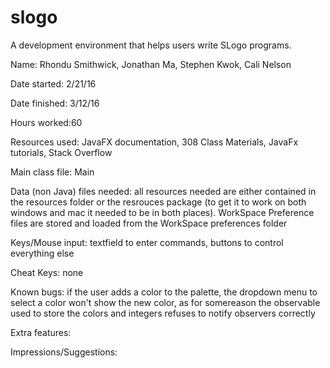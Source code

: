 # slogo
A development environment that helps users write SLogo programs.


Name: Rhondu Smithwick, Jonathan Ma, Stephen Kwok, Cali Nelson

Date started: 2/21/16

Date finished: 3/12/16

Hours worked:60

Resources used: JavaFX documentation, 308 Class Materials, JavaFx tutorials, Stack Overflow

Main class file: Main

Data (non Java) files needed: all resources needed are either contained in the resources folder or the resrouces package (to get it to work on both windows and mac it needed to be in both places). WorkSpace Preference files are stored and loaded from the WorkSpace preferences folder

Keys/Mouse input: textfield to enter commands, buttons to control everything else

Cheat Keys: none
 
Known bugs:  if the user adds a color to the palette, the dropdown menu to select a color won't show the new color, as for somereason the observable used to store the colors and integers refuses to notify observers correctly

Extra features:

Impressions/Suggestions:

